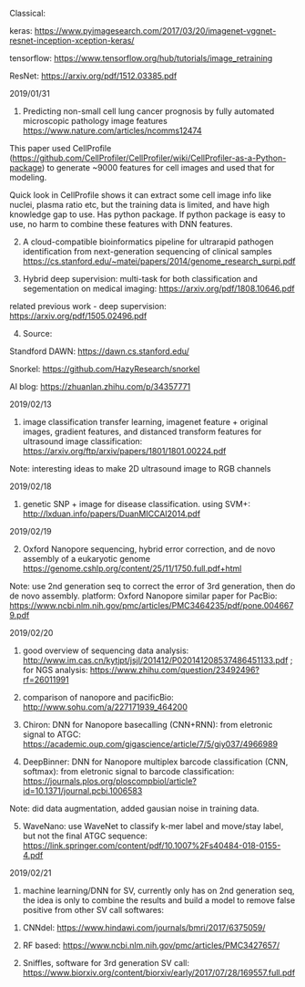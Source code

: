 Classical:

keras: https://www.pyimagesearch.com/2017/03/20/imagenet-vggnet-resnet-inception-xception-keras/

tensorflow: https://www.tensorflow.org/hub/tutorials/image_retraining

ResNet: https://arxiv.org/pdf/1512.03385.pdf


2019/01/31

1. Predicting non-small cell lung cancer prognosis by fully automated microscopic pathology image features https://www.nature.com/articles/ncomms12474

This paper used CellProfile (https://github.com/CellProfiler/CellProfiler/wiki/CellProfiler-as-a-Python-package) to generate ~9000 features for cell images and used that for modeling. 

Quick look in CellProfile shows it can extract some cell image info like nuclei, plasma ratio etc, but the training data is limited, and have high knowledge gap to use. Has python package. If python package is easy to use, no harm to combine these features with DNN features. 

2. A cloud-compatible bioinformatics pipeline for ultrarapid pathogen identification from next-generation sequencing of clinical samples 
https://cs.stanford.edu/~matei/papers/2014/genome_research_surpi.pdf

3. Hybrid deep supervision: multi-task for both classification and segementation on medical imaging: https://arxiv.org/pdf/1808.10646.pdf

related previous work - deep supervision: https://arxiv.org/pdf/1505.02496.pdf

4. Source:

Standford DAWN: https://dawn.cs.stanford.edu/

Snorkel: https://github.com/HazyResearch/snorkel

AI blog: https://zhuanlan.zhihu.com/p/34357771

2019/02/13

1. image classification transfer learning, imagenet feature +  original
images, gradient features, and distanced transform features for ultrasound image classification: https://arxiv.org/ftp/arxiv/papers/1801/1801.00224.pdf

Note: interesting ideas to make 2D ultrasound image to RGB channels

2019/02/18

1. genetic SNP + image for disease classification. using SVM+: http://lxduan.info/papers/DuanMICCAI2014.pdf

2019/02/19

2. Oxford Nanopore sequencing, hybrid error correction, and de novo assembly of a eukaryotic genome https://genome.cshlp.org/content/25/11/1750.full.pdf+html

Note: use 2nd generation seq to correct the error of 3rd generation, then do de novo assembly. platform: Oxford Nanopore
similar paper for PacBio: https://www.ncbi.nlm.nih.gov/pmc/articles/PMC3464235/pdf/pone.0046679.pdf

2019/02/20

1. good overview of sequencing data analysis: http://www.im.cas.cn/kytjpt/jsjl/201412/P020141208537486451133.pdf ; for NGS analysis: https://www.zhihu.com/question/23492496?rf=26011991

2. comparison of nanopore and pacificBio: http://www.sohu.com/a/227171939_464200

3. Chiron: DNN for Nanopore basecalling (CNN+RNN): from eletronic signal to ATGC: https://academic.oup.com/gigascience/article/7/5/giy037/4966989

4. DeepBinner: DNN for Nanopore multiplex barcode classification (CNN, softmax): from eletronic signal to barcode classification: https://journals.plos.org/ploscompbiol/article?id=10.1371/journal.pcbi.1006583

Note: did data augmentation, added gausian noise in training data. 

5. WaveNano: use WaveNet to classify k-mer label and move/stay label, but not the final ATGC sequence: https://link.springer.com/content/pdf/10.1007%2Fs40484-018-0155-4.pdf

2019/02/21

1. machine learning/DNN for SV, currently only has on 2nd generation seq, the idea is only to combine the results and build a model to remove false positive from other SV call softwares:

1) CNNdel: https://www.hindawi.com/journals/bmri/2017/6375059/

2) RF based: https://www.ncbi.nlm.nih.gov/pmc/articles/PMC3427657/

2. Sniffles, software for 3rd generation SV call: https://www.biorxiv.org/content/biorxiv/early/2017/07/28/169557.full.pdf








